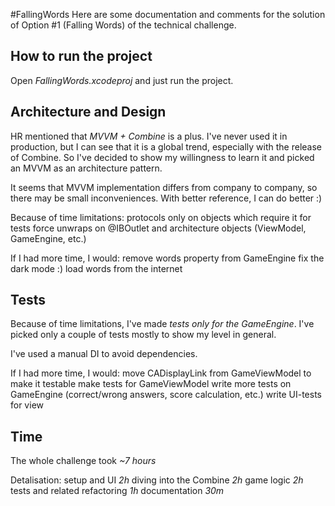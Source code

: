 #FallingWords
Here are some documentation and comments for the solution of Option #1 (Falling Words) of the technical challenge.

## How to run the project
Open *FallingWords.xcodeproj* and just run the project.

## Architecture and Design
HR mentioned that *MVVM + Combine* is a plus. I've never used it in production, but I can see that it is a global trend, especially with the release of Combine. So I've decided to show my willingness to learn it and picked an MVVM as an architecture pattern.

It seems that MVVM implementation differs from company to company, so there may be small inconveniences. With better reference, I can do better :)

Because of time limitations:
protocols only on objects which require it for tests
force unwraps on @IBOutlet and architecture objects (ViewModel, GameEngine, etc.)

If I had more time, I would:
remove words property from GameEngine
fix the dark mode :)
load words from the internet

## Tests
Because of time limitations, I've made *tests only for the GameEngine*. I've picked only a couple of tests mostly to show my level in general.

I've used a manual DI to avoid dependencies.

If I had more time, I would:
move CADisplayLink from GameViewModel to make it testable
make tests for GameViewModel
write more tests on GameEngine (correct/wrong answers, score calculation, etc.)
write UI-tests for view

## Time
The whole challenge took *~7 hours*

Detalisation:
setup and UI *2h*
diving into the Combine *2h*
game logic *2h*
tests and related refactoring *1h*
documentation *30m*